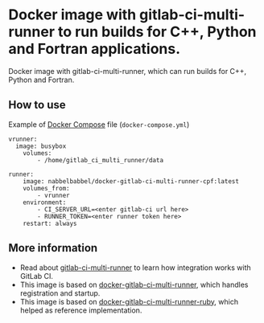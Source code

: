 # Docker image with gitlab-ci-multi-runner to run builds for C++, Python and Fortran applications.

Docker image with gitlab-ci-multi-runner, which can run builds for C++, Python and Fortran.

## How to use

Example of [Docker Compose](https://docs.docker.com/compose/) file (`docker-compose.yml`)

```
vrunner:
  image: busybox
    volumes:
        - /home/gitlab_ci_multi_runner/data

runner:
    image: nabbelbabbel/docker-gitlab-ci-multi-runner-cpf:latest
    volumes_from:
        - vrunner
    environment:
        - CI_SERVER_URL=<enter gitlab-ci url here>
        - RUNNER_TOKEN=<enter runner token here>
    restart: always
```
## More information

* Read about [gitlab-ci-multi-runner](https://gitlab.com/gitlab-org/gitlab-ci-multi-runner/) to learn how integration works with GitLab CI.
* This image is based on [docker-gitlab-ci-multi-runner](https://github.com/sameersbn/docker-gitlab-ci-multi-runner), which handles registration and startup.
* This image is based on [docker-gitlab-ci-multi-runner-ruby](https://github.com/outcoldman/docker-gitlab-ci-multi-runner-ruby), which helped as reference implementation.
